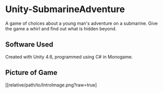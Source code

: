 # Unity-SubmarineAdventure


A game of choices about a young man's adventure on a submarine. Give the game a whirl and find out what is hidden beyond.

## Software Used

Created with Unity 4.6, programmed using C# in Monogame. 

## Picture of Game

[[relative/path/to/IntroImage.png?raw=true]